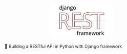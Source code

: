 <div align="center">
  <img src="https://github.com/gabrielsanttana/python-django/blob/master/djangorest.png?raw=true" width="210" height="100"/>
</div>

###

🐍 Building a RESTful API in Python with Django framework
